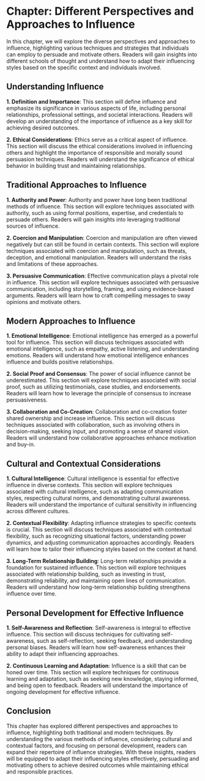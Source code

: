 Chapter: Different Perspectives and Approaches to Influence
===========================================================

In this chapter, we will explore the diverse perspectives and approaches to influence, highlighting various techniques and strategies that individuals can employ to persuade and motivate others. Readers will gain insights into different schools of thought and understand how to adapt their influencing styles based on the specific context and individuals involved.

Understanding Influence
-----------------------

**1. Definition and Importance**: This section will define influence and emphasize its significance in various aspects of life, including personal relationships, professional settings, and societal interactions. Readers will develop an understanding of the importance of influence as a key skill for achieving desired outcomes.

**2. Ethical Considerations**: Ethics serve as a critical aspect of influence. This section will discuss the ethical considerations involved in influencing others and highlight the importance of responsible and morally sound persuasion techniques. Readers will understand the significance of ethical behavior in building trust and maintaining relationships.

Traditional Approaches to Influence
-----------------------------------

**1. Authority and Power**: Authority and power have long been traditional methods of influence. This section will explore techniques associated with authority, such as using formal positions, expertise, and credentials to persuade others. Readers will gain insights into leveraging traditional sources of influence.

**2. Coercion and Manipulation**: Coercion and manipulation are often viewed negatively but can still be found in certain contexts. This section will explore techniques associated with coercion and manipulation, such as threats, deception, and emotional manipulation. Readers will understand the risks and limitations of these approaches.

**3. Persuasive Communication**: Effective communication plays a pivotal role in influence. This section will explore techniques associated with persuasive communication, including storytelling, framing, and using evidence-based arguments. Readers will learn how to craft compelling messages to sway opinions and motivate others.

Modern Approaches to Influence
------------------------------

**1. Emotional Intelligence**: Emotional intelligence has emerged as a powerful tool for influence. This section will discuss techniques associated with emotional intelligence, such as empathy, active listening, and understanding emotions. Readers will understand how emotional intelligence enhances influence and builds positive relationships.

**2. Social Proof and Consensus**: The power of social influence cannot be underestimated. This section will explore techniques associated with social proof, such as utilizing testimonials, case studies, and endorsements. Readers will learn how to leverage the principle of consensus to increase persuasiveness.

**3. Collaboration and Co-Creation**: Collaboration and co-creation foster shared ownership and increase influence. This section will discuss techniques associated with collaboration, such as involving others in decision-making, seeking input, and promoting a sense of shared vision. Readers will understand how collaborative approaches enhance motivation and buy-in.

Cultural and Contextual Considerations
--------------------------------------

**1. Cultural Intelligence**: Cultural intelligence is essential for effective influence in diverse contexts. This section will explore techniques associated with cultural intelligence, such as adapting communication styles, respecting cultural norms, and demonstrating cultural awareness. Readers will understand the importance of cultural sensitivity in influencing across different cultures.

**2. Contextual Flexibility**: Adapting influence strategies to specific contexts is crucial. This section will discuss techniques associated with contextual flexibility, such as recognizing situational factors, understanding power dynamics, and adjusting communication approaches accordingly. Readers will learn how to tailor their influencing styles based on the context at hand.

**3. Long-Term Relationship Building**: Long-term relationships provide a foundation for sustained influence. This section will explore techniques associated with relationship building, such as investing in trust, demonstrating reliability, and maintaining open lines of communication. Readers will understand how long-term relationship building strengthens influence over time.

Personal Development for Effective Influence
--------------------------------------------

**1. Self-Awareness and Reflection**: Self-awareness is integral to effective influence. This section will discuss techniques for cultivating self-awareness, such as self-reflection, seeking feedback, and understanding personal biases. Readers will learn how self-awareness enhances their ability to adapt their influencing approaches.

**2. Continuous Learning and Adaptation**: Influence is a skill that can be honed over time. This section will explore techniques for continuous learning and adaptation, such as seeking new knowledge, staying informed, and being open to feedback. Readers will understand the importance of ongoing development for effective influence.

Conclusion
----------

This chapter has explored different perspectives and approaches to influence, highlighting both traditional and modern techniques. By understanding the various methods of influence, considering cultural and contextual factors, and focusing on personal development, readers can expand their repertoire of influence strategies. With these insights, readers will be equipped to adapt their influencing styles effectively, persuading and motivating others to achieve desired outcomes while maintaining ethical and responsible practices.
